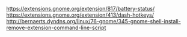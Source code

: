 https://extensions.gnome.org/extension/817/battery-status/
https://extensions.gnome.org/extension/413/dash-hotkeys/
http://bernaerts.dyndns.org/linux/76-gnome/345-gnome-shell-install-remove-extension-command-line-script
